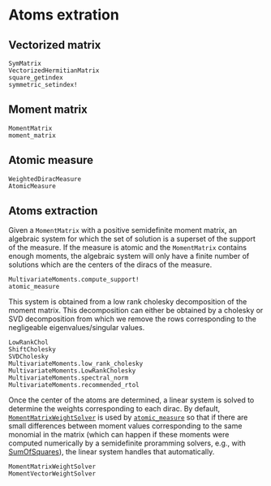 # Atoms extration

## Vectorized matrix

```@docs
SymMatrix
VectorizedHermitianMatrix
square_getindex
symmetric_setindex!
```

## Moment matrix

```@docs
MomentMatrix
moment_matrix
```

## Atomic measure

```@docs
WeightedDiracMeasure
AtomicMeasure
```

## Atoms extraction

Given a `MomentMatrix` with a positive semidefinite moment matrix,
an algebraic system for which the set of solution is a superset of the support of the measure.
If the measure is atomic and the `MomentMatrix` contains enough moments,
the algebraic system will only have a finite number of solutions which are the centers
of the diracs of the measure.

```@docs
MultivariateMoments.compute_support!
atomic_measure
```

This system is obtained from a low rank cholesky decomposition of the moment matrix.
This decomposition can either be obtained by a cholesky or SVD decomposition from which we remove the rows corresponding to the negligeable eigenvalues/singular values.

```@docs
LowRankChol
ShiftCholesky
SVDCholesky
MultivariateMoments.low_rank_cholesky
MultivariateMoments.LowRankCholesky
MultivariateMoments.spectral_norm
MultivariateMoments.recommended_rtol
```

Once the center of the atoms are determined, a linear system is solved to determine
the weights corresponding to each dirac.
By default, [`MomentMatrixWeightSolver`](@ref) is used by [`atomic_measure`](@ref) so that if there are small differences between moment values corresponding to the same monomial in the matrix
(which can happen if these moments were computed numerically by a semidefinite proramming solvers, e.g., with [SumOfSquares](https://github.com/jump-dev/SumOfSquares.jl)),
the linear system handles that automatically.
```@docs
MomentMatrixWeightSolver
MomentVectorWeightSolver
```
